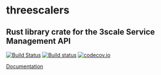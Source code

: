 # threescalers

## Rust library crate for the 3scale Service Management API

[![Build Status](https://travis-ci.org/unleashed/threescalers.svg?branch=master)](https://travis-ci.org/unleashed/threescalers)
[![Build status](https://ci.appveyor.com/api/projects/status/gt8jxqp9n21f3qhe/branch/master?svg=true)](https://ci.appveyor.com/project/unleashed/threescalers/branch/master)
[![codecov.io](https://codecov.io/gh/unleashed/threescalers/coverage.svg?branch=master)](https://codecov.io/gh/unleashed/threescalers/branch/master)

[Documentation](https://unleashed.github.io/threescalers/)
